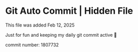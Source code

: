# Git Auto Commit | Hidden File

This file was added Feb 12, 2025

Just for fun and keeping my daily git commit active 🤪

commit number: 1807732
